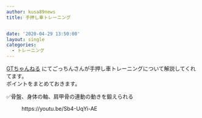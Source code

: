 ```yaml
---
author: kusa89news
title: 手押し車トレーニング


date: '2020-04-29 13:50:00'
layout: single
categories:
  - トレーニング
---
```


[GTちゃんねる](https://www.youtube.com/channel/UCa1I7o-s67S5ms__PuMJbvA) にてごっちんさんが手押し車トレーニングについて解説してくれてます。  
ポイントをまとめておきます。

✅骨盤、身体の軸、肩甲骨の連動の動きを鍛えられる

<figure class="wp-block-embed-youtube wp-block-embed is-type-video is-provider-youtube wp-embed-aspect-16-9 wp-has-aspect-ratio">

<div class="wp-block-embed__wrapper">https://youtu.be/Sb4-UqYi-AE</div>

</figure>